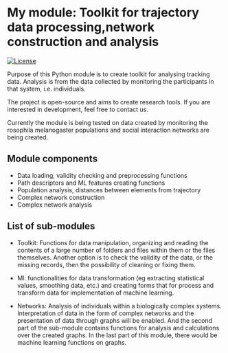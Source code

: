 # My module: Toolkit for trajectory data processing,network construction and analysis

[![License](https://img.shields.io/badge/license-BSD--3%20Clause-green)](https://github.com/milanXpetrovic/my_module/blob/main/LICENSE.md)


Purpose of this Python module is to create toolkit for analysing tracking data. Analysis is from the data collected by monitoring the participants in that system, i.e. individuals. 

The project is open-source and aims to create research tools. If you are interested in development, feel free to contact us.

Currently the module is being tested on data created by monitoring the rosophila melanogaster populations and social interaction networks are being created.

## Module components
- Data loading, validity checking and preprocessing functions
- Path descriptors and ML features creating functions
- Population analysis, distances between elements from trajectory
- Complex network construction
- Complex network analysis


## List of sub-modules

- Toolkit: Functions for data manipulation, organizing and reading the
contents of a large number of folders and files within them or the files themselves.
Another option is to check the validity of the data, or the missing records, 
then the possibility of cleaning or fixing them.

- Ml: functionalities for data transformation (eg extracting statistical values,
smoothing data, etc.) and creating forms that for process and transform data 
for implementation of machine learning.

- Networks: Analysis of individuals within a biologically complex systems.
Interpretation of data in the form of complex networks and the presentation
of data through graphs will be enabled. And the second part of the sub-module
contains functions for analysis and calculations over the created graphs.
In the last part of this module, there would be machine learning functions on graphs.

